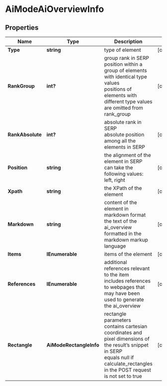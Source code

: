 # AiModeAiOverviewInfo


## Properties

| Name | Type | Description | Notes |
|------------ | ------------- | ------------- | -------------|
**Type** | **string** | type of element |[optional]|
**RankGroup** | **int?** | group rank in SERP<br>position within a group of elements with identical type values<br>positions of elements with different type values are omitted from rank_group |[optional]|
**RankAbsolute** | **int?** | absolute rank in SERP<br>absolute position among all the elements in SERP |[optional]|
**Position** | **string** | the alignment of the element in SERP<br>can take the following values:<br>left, right |[optional]|
**Xpath** | **string** | the XPath of the element |[optional]|
**Markdown** | **string** | content of the element in markdown format<br>the text of the ai_overview formatted in the markdown markup language |[optional]|
**Items** | **IEnumerable<BaseSerpApiAiModeAiOverviewElementItem>** | items of the element |[optional]|
**References** | **IEnumerable<AiModeAiOverviewReferenceInfo>** | additional references relevant to the item<br>includes references to webpages that may have been used to generate the ai_overview |[optional]|
**Rectangle** | **AiModeRectangleInfo** | rectangle parameters<br>contains cartesian coordinates and pixel dimensions of the result’s snippet in SERP<br>equals null if calculate_rectangles in the POST request is not set to true |[optional]|